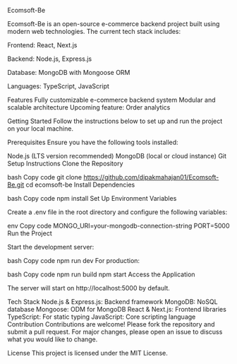 Ecomsoft-Be

Ecomsoft-Be is an open-source e-commerce backend project built using modern web technologies. The current tech stack includes:

Frontend: React, Next.js

Backend: Node.js, Express.js

Database: MongoDB with Mongoose ORM

Languages: TypeScript, JavaScript

Features
Fully customizable e-commerce backend system
Modular and scalable architecture
Upcoming feature: Order analytics

Getting Started
Follow the instructions below to set up and run the project on your local machine.

Prerequisites
Ensure you have the following tools installed:

Node.js (LTS version recommended)
MongoDB (local or cloud instance)
Git
Setup Instructions
Clone the Repository

bash
Copy code
git clone https://github.com/dipakmahajan01/Ecomsoft-Be.git
cd ecomsoft-be
Install Dependencies

bash
Copy code
npm install
Set Up Environment Variables

Create a .env file in the root directory and configure the following variables:

env
Copy code
MONGO_URI=your-mongodb-connection-string
PORT=5000
Run the Project

Start the development server:

bash
Copy code
npm run dev
For production:

bash
Copy code
npm run build
npm start
Access the Application

The server will start on http://localhost:5000 by default.

Tech Stack
Node.js & Express.js: Backend framework
MongoDB: NoSQL database
Mongoose: ODM for MongoDB
React & Next.js: Frontend libraries
TypeScript: For static typing
JavaScript: Core scripting language
Contribution
Contributions are welcome! Please fork the repository and submit a pull request. For major changes, please open an issue to discuss what you would like to change.

License
This project is licensed under the MIT License.



